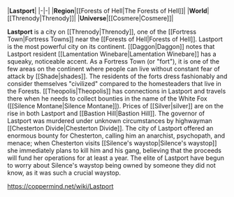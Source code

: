 |**Lastport**|
|-|-|
|**Region**|[[Forests of Hell\|The Forests of Hell]]|
|**World**|[[Threnody\|Threnody]]|
|**Universe**|[[Cosmere\|Cosmere]]|

**Lastport** is a city on [[Threnody\|Threnody]], one of the [[Fortress Town\|Fortress Towns]] near the [[Forests of Hell\|Forests of Hell]].
Lastport is the most powerful city on its continent. [[Daggon\|Daggon]] notes that Lastport resident [[Lamentation Winebare\|Lamentation Winebare]] has a squeaky, noticeable accent.
As a Fortress Town (or "fort"), it is one of the few areas on the continent where people can live without constant fear of attack by [[Shade\|shades]]. The residents of the forts dress fashionably and consider themselves "civilized" compared to the homesteaders that live in the Forests.
[[Theopolis\|Theopolis]] has connections in Lastport and travels there when he needs to collect bounties in the name of the White Fox ([[Silence Montane\|Silence Montane]]). Prices of [[Silver\|silver]] are on the rise in both Lastport and [[Bastion Hill\|Bastion Hill]].
The governor of Lastport was murdered under unknown circumstances by highwayman [[Chesterton Divide\|Chesterton Divide]]. The city of Lastport offered an enormous bounty for Chesterton, calling him an anarchist, psychopath, and menace; when Chesterton visits [[Silence's waystop\|Silence's waystop]] she immediately plans to kill him and his gang, believing that the proceeds will fund her operations for at least a year.
The elite of Lastport have begun to worry about Silence's waystop being owned by someone they did not know, as it was such a crucial waystop.



https://coppermind.net/wiki/Lastport